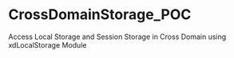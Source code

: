 # CrossDomainStorage_POC
Access Local Storage and Session Storage in Cross Domain using xdLocalStorage Module
